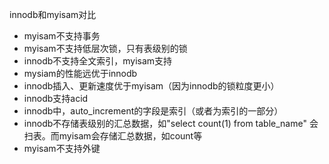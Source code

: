innodb和myisam对比

- myisam不支持事务
- myisam不支持低层次锁，只有表级别的锁
- innodb不支持全文索引，myisam支持
- mysiam的性能远优于innodb
- innodb插入、更新速度优于myisam（因为innodb的锁粒度更小）
- innodb支持acid
- innodb中，auto_increment的字段是索引（或者为索引的一部分）
- innodb不存储表级别的汇总数据，如"select count(1) from table_name" 会扫表。而myisam会存储汇总数据，如count等
- myisam不支持外键
